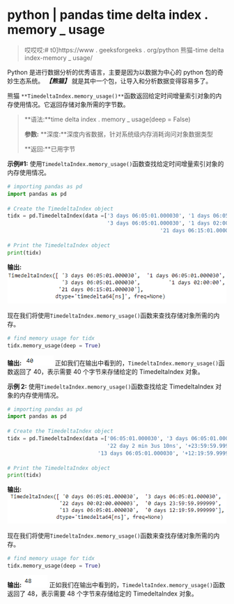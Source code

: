 # python | pandas time delta index . memory _ usage

> 哎哎哎:# t0]https://www . geeksforgeeks . org/python 熊猫-time delta index-memory _ usage/

Python 是进行数据分析的优秀语言，主要是因为以数据为中心的 python 包的奇妙生态系统。 ***【熊猫】*** 就是其中一个包，让导入和分析数据变得容易多了。

熊猫 `**TimedeltaIndex.memory_usage()**`函数返回给定时间增量索引对象的内存使用情况。它返回存储对象所需的字节数。

> **语法:**time delta index . memory _ usage(deep = False)
> 
> **参数:**
> **深度:**深度内省数据，针对系统级内存消耗询问对象数据类型
> 
> **返回:**已用字节

**示例#1:** 使用`TimedeltaIndex.memory_usage()`函数查找给定时间增量索引对象的内存使用情况。

```py
# importing pandas as pd
import pandas as pd

# Create the TimedeltaIndex object
tidx = pd.TimedeltaIndex(data =['3 days 06:05:01.000030', '1 days 06:05:01.000030', 
                                '3 days 06:05:01.000030', '1 days 02:00:00',
                                                 '21 days 06:15:01.000030'])

# Print the TimedeltaIndex object
print(tidx)
```

**输出:**
![](img/7d3de5b21d4bb4033f6290dd3d245349.png)

现在我们将使用`TimedeltaIndex.memory_usage()`函数来查找存储对象所需的内存。

```py
# find memory usage for tidx
tidx.memory_usage(deep = True)
```

**输出:**
![](img/d0764a8d052e8c329c88b7dbcb593e64.png)
正如我们在输出中看到的，`TimedeltaIndex.memory_usage()`函数返回了 40，表示需要 40 个字节来存储给定的 TimedeltaIndex 对象。

**示例 2:** 使用`TimedeltaIndex.memory_usage()`函数查找给定 TimedeltaIndex 对象的内存使用情况。

```py
# importing pandas as pd
import pandas as pd

# Create the TimedeltaIndex object
tidx = pd.TimedeltaIndex(data =['06:05:01.000030', '3 days 06:05:01.000030',
                                '22 day 2 min 3us 10ns', '+23:59:59.999999', 
                             '13 days 06:05:01.000030', '+12:19:59.999999'])

# Print the TimedeltaIndex object
print(tidx)
```

**输出:**
![](img/99af06b6e7d9ef26ec02fae9c63a14c1.png)

现在我们将使用`TimedeltaIndex.memory_usage()`函数来查找存储对象所需的内存。

```py
# find memory usage for tidx
tidx.memory_usage(deep = True)
```

**输出:**
![](img/375f99844bb24fbd26655264fdfe201a.png)
正如我们在输出中看到的，`TimedeltaIndex.memory_usage()`函数返回了 48，表示需要 48 个字节来存储给定的 TimedeltaIndex 对象。